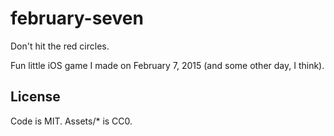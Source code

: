 # february-seven
Don't hit the red circles.

Fun little iOS game I made on February 7, 2015 (and some other day, I think). 

## License

Code is MIT.
Assets/* is CC0. 

